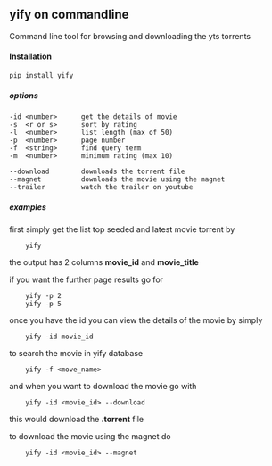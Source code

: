## yify on commandline

Command line tool for browsing and downloading the yts torrents 

#### Installation
    
    pip install yify

##### options 

    -id <number>      get the details of movie
    -s  <r or s>      sort by rating 
    -l  <number>      list length (max of 50)
    -p  <number>      page number
    -f  <string>      find query term
    -m  <number>      minimum rating (max 10)

    --download        downloads the torrent file
    --magnet          downloads the movie using the magnet
    --trailer         watch the trailer on youtube
 
##### examples
first simply get the list top seeded and latest movie torrent by
        
        yify

the output has 2 columns **movie_id** and **movie_title**

if you want the further page results go for 
    
        yify -p 2 
        yify -p 5

once you have the id you can view the details of the movie by simply
    
        yify -id movie_id
    
to search the movie in yify database 
    
        yify -f <move_name>
   
and when you want to download the movie go with
    
        yify -id <movie_id> --download

this would download the **.torrent** file 

to download the movie using the magnet do
    
        yify -id <movie_id> --magnet
